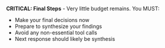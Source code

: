 **CRITICAL: Final Steps** - Very little budget remains. You MUST:
- Make your final decisions now
- Prepare to synthesize your findings
- Avoid any non-essential tool calls
- Next response should likely be synthesis
